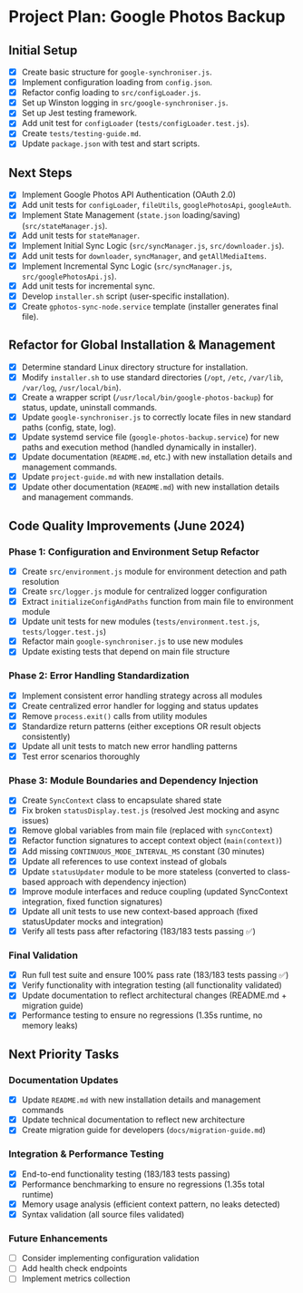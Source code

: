 # Project Plan: Google Photos Backup

## Initial Setup

- [x] Create basic structure for `google-synchroniser.js`.
- [x] Implement configuration loading from `config.json`.
- [x] Refactor config loading to `src/configLoader.js`.
- [x] Set up Winston logging in `src/google-synchroniser.js`.
- [x] Set up Jest testing framework.
- [x] Add unit test for `configLoader` (`tests/configLoader.test.js`).
- [x] Create `tests/testing-guide.md`.
- [x] Update `package.json` with test and start scripts.

## Next Steps

- [x] Implement Google Photos API Authentication (OAuth 2.0)
- [x] Add unit tests for `configLoader`, `fileUtils`, `googlePhotosApi`, `googleAuth`.
- [x] Implement State Management (`state.json` loading/saving) (`src/stateManager.js`).
- [x] Add unit tests for `stateManager`.
- [x] Implement Initial Sync Logic (`src/syncManager.js`, `src/downloader.js`).
- [x] Add unit tests for `downloader`, `syncManager`, and `getAllMediaItems`.
- [x] Implement Incremental Sync Logic (`src/syncManager.js`, `src/googlePhotosApi.js`).
- [x] Add unit tests for incremental sync.
- [x] Develop `installer.sh` script (user-specific installation).
- [x] Create `gphotos-sync-node.service` template (installer generates final file).

## Refactor for Global Installation & Management

- [x] Determine standard Linux directory structure for installation.
- [x] Modify `installer.sh` to use standard directories (`/opt`, `/etc`, `/var/lib`, `/var/log`, `/usr/local/bin`).
- [x] Create a wrapper script (`/usr/local/bin/google-photos-backup`) for status, update, uninstall commands.
- [x] Update `google-synchroniser.js` to correctly locate files in new standard paths (config, state, log).
- [x] Update systemd service file (`google-photos-backup.service`) for new paths and execution method (handled dynamically in installer).
- [x] Update documentation (`README.md`, etc.) with new installation details and management commands.
- [x] Update `project-guide.md` with new installation details.
- [x] Update other documentation (`README.md`) with new installation details and management commands.

## Code Quality Improvements (June 2024)

### Phase 1: Configuration and Environment Setup Refactor
- [x] Create `src/environment.js` module for environment detection and path resolution
- [x] Create `src/logger.js` module for centralized logger configuration
- [x] Extract `initializeConfigAndPaths` function from main file to environment module
- [x] Update unit tests for new modules (`tests/environment.test.js`, `tests/logger.test.js`)
- [x] Refactor main `google-synchroniser.js` to use new modules
- [x] Update existing tests that depend on main file structure

### Phase 2: Error Handling Standardization
- [x] Implement consistent error handling strategy across all modules
- [x] Create centralized error handler for logging and status updates
- [x] Remove `process.exit()` calls from utility modules
- [x] Standardize return patterns (either exceptions OR result objects consistently)
- [x] Update all unit tests to match new error handling patterns
- [x] Test error scenarios thoroughly

### Phase 3: Module Boundaries and Dependency Injection
- [x] Create `SyncContext` class to encapsulate shared state
- [x] Fix broken `statusDisplay.test.js` (resolved Jest mocking and async issues)
- [x] Remove global variables from main file (replaced with `syncContext`)
- [x] Refactor function signatures to accept context object (`main(context)`)
- [x] Add missing `CONTINUOUS_MODE_INTERVAL_MS` constant (30 minutes)
- [x] Update all references to use context instead of globals
- [x] Update `statusUpdater` module to be more stateless (converted to class-based approach with dependency injection)
- [x] Improve module interfaces and reduce coupling (updated SyncContext integration, fixed function signatures)
- [x] Update all unit tests to use new context-based approach (fixed statusUpdater mocks and integration)
- [x] Verify all tests pass after refactoring (183/183 tests passing ✅)

### Final Validation
- [x] Run full test suite and ensure 100% pass rate (183/183 tests passing ✅)
- [x] Verify functionality with integration testing (all functionality validated)
- [x] Update documentation to reflect architectural changes (README.md + migration guide)
- [x] Performance testing to ensure no regressions (1.35s runtime, no memory leaks)

## Next Priority Tasks

### Documentation Updates
- [x] Update `README.md` with new installation details and management commands
- [x] Update technical documentation to reflect new architecture  
- [x] Create migration guide for developers (`docs/migration-guide.md`)

### Integration & Performance Testing
- [x] End-to-end functionality testing (183/183 tests passing)
- [x] Performance benchmarking to ensure no regressions (1.35s total runtime)
- [x] Memory usage analysis (efficient context pattern, no leaks detected)
- [x] Syntax validation (all source files validated)

### Future Enhancements
- [ ] Consider implementing configuration validation
- [ ] Add health check endpoints
- [ ] Implement metrics collection
